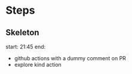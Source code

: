 
# Steps
## Skeleton
start: 21:45
end:

- github actions with a dummy comment on PR
- explore kind action
